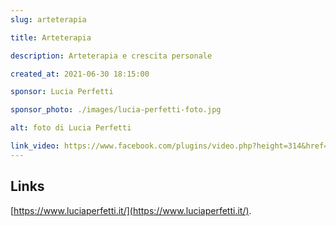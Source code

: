 ```yaml
---
slug: arteterapia

title: Arteterapia

description: Arteterapia e crescita personale

created_at: 2021-06-30 18:15:00

sponsor: Lucia Perfetti

sponsor_photo: ./images/lucia-perfetti-foto.jpg

alt: foto di Lucia Perfetti

link_video: https://www.facebook.com/plugins/video.php?height=314&href=https%3A%2F%2Fwww.facebook.com%2F1790903721190488%2Fvideos%2F345660800290264%2F&show_text=false&width=560&t=0
---
```


## Links

[https://www.luciaperfetti.it/](https://www.luciaperfetti.it/).
